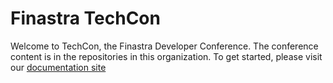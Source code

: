 # Finastra TechCon

Welcome to TechCon, the Finastra Developer Conference. The conference content is in the repositories in this
organization. To get started, please visit our 
[documentation site](https://sturdy-waddle-e349448b.pages.github.io/)

